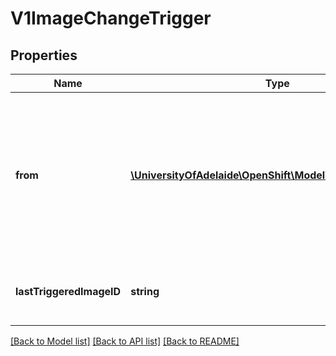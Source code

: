 # V1ImageChangeTrigger

## Properties
Name | Type | Description | Notes
------------ | ------------- | ------------- | -------------
**from** | [**\UniversityOfAdelaide\OpenShift\Model\V1ObjectReference**](V1ObjectReference.md) | from is a reference to an ImageStreamTag that will trigger a build when updated It is optional. If no From is specified, the From image from the build strategy will be used. Only one ImageChangeTrigger with an empty From reference is allowed in a build configuration. | [optional] 
**lastTriggeredImageID** | **string** | lastTriggeredImageID is used internally by the ImageChangeController to save last used image ID for build | [optional] 

[[Back to Model list]](../README.md#documentation-for-models) [[Back to API list]](../README.md#documentation-for-api-endpoints) [[Back to README]](../README.md)


